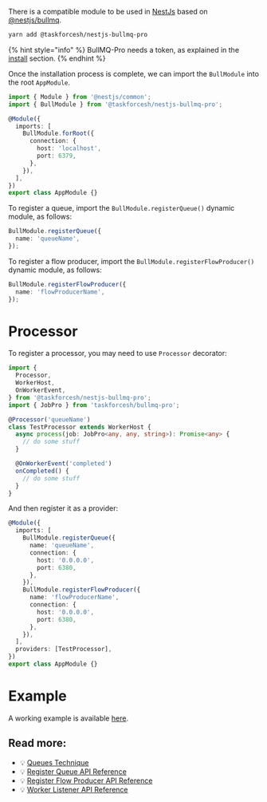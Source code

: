 There is a compatible module to be used in [NestJs](https://github.com/nestjs/nest) based on [@nestjs/bullmq](https://www.npmjs.com/package/@nestjs/bullmq).

```bash
yarn add @taskforcesh/nestjs-bullmq-pro
```

{% hint style="info" %}
BullMQ-Pro needs a token, as explained in the [install](https://docs.bullmq.io/bullmq-pro/install) section.
{% endhint %}

Once the installation process is complete, we can import the `BullModule` into the root `AppModule`.

```typescript
import { Module } from '@nestjs/common';
import { BullModule } from '@taskforcesh/nestjs-bullmq-pro';

@Module({
  imports: [
    BullModule.forRoot({
      connection: {
        host: 'localhost',
        port: 6379,
      },
    }),
  ],
})
export class AppModule {}
```

To register a queue, import the `BullModule.registerQueue()` dynamic module, as follows:

```typescript
BullModule.registerQueue({
  name: 'queueName',
});
```

To register a flow producer, import the `BullModule.registerFlowProducer()` dynamic module, as follows:

```typescript
BullModule.registerFlowProducer({
  name: 'flowProducerName',
});
```

# Processor

To register a processor, you may need to use `Processor` decorator:

```typescript
import {
  Processor,
  WorkerHost,
  OnWorkerEvent,
} from '@taskforcesh/nestjs-bullmq-pro';
import { JobPro } from 'taskforcesh/bullmq-pro';

@Processor('queueName')
class TestProcessor extends WorkerHost {
  async process(job: JobPro<any, any, string>): Promise<any> {
    // do some stuff
  }

  @OnWorkerEvent('completed')
  onCompleted() {
    // do some stuff
  }
}
```

And then register it as a provider:

```typescript
@Module({
  imports: [
    BullModule.registerQueue({
      name: 'queueName',
      connection: {
        host: '0.0.0.0',
        port: 6380,
      },
    }),
    BullModule.registerFlowProducer({
      name: 'flowProducerName',
      connection: {
        host: '0.0.0.0',
        port: 6380,
      },
    }),
  ],
  providers: [TestProcessor],
})
export class AppModule {}
```

# Example

A working example is available [here](https://github.com/taskforcesh/nestjs-bullmq-pro-example).

## Read more:

- 💡 [Queues Technique](https://docs.nestjs.com/techniques/queues)
- 💡 [Register Queue API Reference](https://nestjs.bullmq.pro/classes/BullModule.html#registerQueue)
- 💡 [Register Flow Producer API Reference](https://nestjs.bullmq.pro/classes/BullModule.html#registerFlowProducer)
- 💡 [Worker Listener API Reference](https://api.docs.bullmq.io/interfaces/v5.WorkerListener.html)
